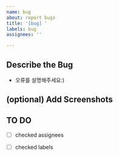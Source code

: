 ```yaml
---
name: bug
about: report bugs
title: '[bug] '
labels: bug
assignees: ''

---
```


## Describe the Bug
- 오류를 설명해주세요:)


## (optional) Add Screenshots


## TO DO
- [ ] checked assignees
- [ ] checked labels

